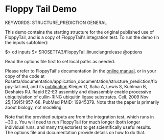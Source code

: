 Floppy Tail Demo
================
KEYWORDS: STRUCTURE_PREDICTION GENERAL

This demo contains the starting structure for the original published use of 
FloppyTail, and is a copy of FloppyTail's integration test.  To run the demo 
(in the inputs subfolder):

$> cd inputs
$> $ROSETTA3/FloppyTail.linuxclangrelease @options

Read the options file first to set local paths as needed.

Please refer to FloppyTail's documentation (in the [online manual](https://www.rosettacommons.org/docs/latest/floppy-tail.html), or in your copy of the code at 
Rosetta/documentation/application_documentation/structure_prediction/floppy-tail.md, and its [publication](http://www.ncbi.nlm.nih.gov/pubmed/19945379) 
Kleiger G, Saha A, Lewis S, Kuhlman B, Deshaies RJ. Rapid E2-E3 assembly and 
disassembly enable processive ubiquitylation of cullin-RING ubiquitin ligase 
substrates. Cell. 2009 Nov 25;139(5):957-68. PubMed PMID: 19945379.
Note that the paper is primarily about biology, not modeling.

Note that the provided outputs are from the integration test, which runs in ~30 
s.  You will need to run FloppyTail for much longer (both longer individual 
runs, and many trajectories) to get scientifically useful results.  The options 
file and documentation provide details on how to do that.
